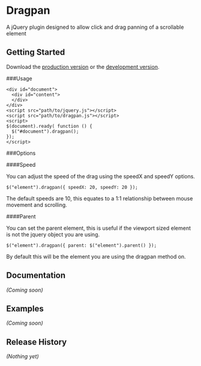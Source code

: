 # Dragpan

A jQuery plugin designed to allow click and drag panning of a scrollable element

## Getting Started
Download the [production version][min] or the [development version][max].

[min]: https://raw.github.com/lgoldstien/jquery-dragpan/master/dist/dragpan.min.js
[max]: https://raw.github.com/lgoldstien/jquery-dragpan/master/dist/dragpan.js

###Usage

    <div id="document">
      <div id="content">
      </div>
    </div>
    <script src="path/to/jquery.js"></script>
    <script src="path/to/dragpan.js"></script>
    <script>
    $(document).ready( function () {
      $("#document").dragpan();
    });
    </script>

###Options

####Speed

You can adjust the speed of the drag using the speedX and speedY options.

    $("element").dragpan({ speedX: 20, speedY: 20 });

The default speeds are 10, this equates to a 1:1 relationship between mouse movement and scrolling.

####Parent

You can set the parent element, this is useful if the viewport sized element is not the jquery object you are using.

    $("element").dragpan({ parent: $("element").parent() });

By default this will be the element you are using the dragpan method on.

## Documentation
_(Coming soon)_

## Examples
_(Coming soon)_

## Release History
_(Nothing yet)_
